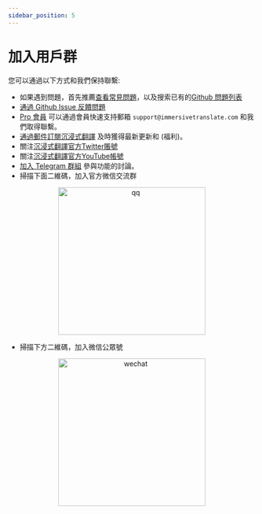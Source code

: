 ```yaml
---
sidebar_position: 5
---
```


# 加入用戶群

您可以通過以下方式和我們保持聯繫:

- 如果遇到問題，首先推薦[查看常見問題](/docs/faq/)，以及搜索已有的[Github 問題列表](https://github.com/immersive-translate/immersive-translate/issues/)
- [通過 Github Issue 反饋問題](https://github.com/immersive-translate/immersive-translate/issues/)
- [Pro 會員](https://immersivetranslate.com/pricing/) 可以通過會員快速支持郵箱 `support@immersivetranslate.com` 和我們取得聯繫。
- [通過郵件訂閱沉浸式翻譯](https://immersivetranslate.substack.com/) 及時獲得最新更新和 (福利)。
- 關注[沉浸式翻譯官方Twitter賬號](https://x.com/immersivetrans)
- 關注[沉浸式翻譯官方YouTube帳號](https://www.youtube.com/@immersivetranslate_tw)
- [加入 Telegram 群組](https://t.me/+rq848Z09nehlOTgx) 參與功能的討論。
- 掃描下面二維碼，加入官方微信交流群

<div align="center">
<img src="https://s.immersivetranslate.com/static/official-static/assets/wechat-contact3.jpg" width="300" alt="qq"/>
</div>

- 掃描下方二維碼，加入微信公眾號

<div align="center">
<img src="https://s.immersivetranslate.com/static/official-static/assets/wechat-qrcode.jpg" width="300" alt="wechat"/>
</div>
